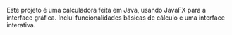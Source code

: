 Este projeto é uma calculadora feita em Java, usando JavaFX para a interface gráfica. Inclui funcionalidades básicas de cálculo e uma interface interativa.

